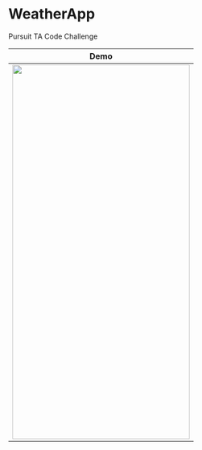 # WeatherApp
Pursuit TA Code Challenge

|Demo|
|:-------------:|
|<img src="https://github.com/margarethchan/WeatherApp/blob/master/weatherappgif.gif" width="352" height="744">|
